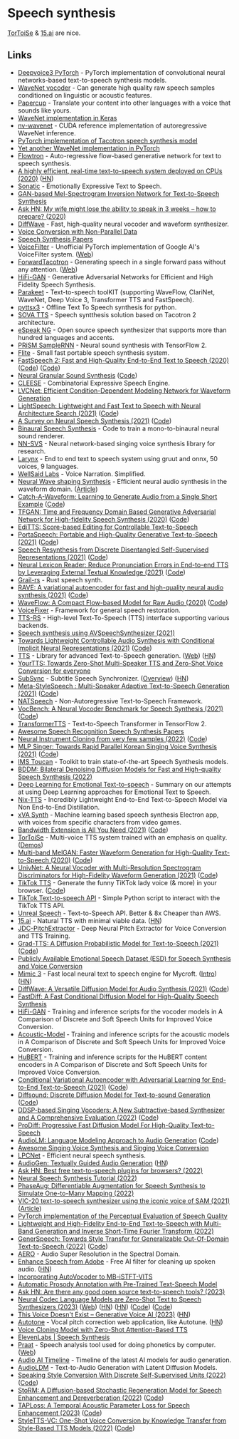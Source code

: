 # Speech synthesis

[TorToiSe](https://github.com/neonbjb/tortoise-tts) & [15.ai](https://15.ai/) are nice.

## Links

- [Deepvoice3 PyTorch](https://github.com/r9y9/deepvoice3_pytorch) - PyTorch implementation of convolutional neural networks-based text-to-speech synthesis models.
- [WaveNet vocoder](https://github.com/r9y9/wavenet_vocoder) - Can generate high quality raw speech samples conditioned on linguistic or acoustic features.
- [Papercup](https://www.papercup.com/) - Translate your content into other languages with a voice that sounds like yours.
- [WaveNet implementation in Keras](https://github.com/basveeling/wavenet)
- [nv-wavenet](https://github.com/NVIDIA/nv-wavenet) - CUDA reference implementation of autoregressive WaveNet inference.
- [PyTorch implementation of Tacotron speech synthesis model](https://github.com/r9y9/tacotron_pytorch)
- [Yet another WaveNet implementation in PyTorch](https://github.com/golbin/WaveNet)
- [Flowtron](https://github.com/NVIDIA/flowtron) - Auto-regressive flow-based generative network for text to speech synthesis.
- [A highly efficient, real-time text-to-speech system deployed on CPUs (2020)](https://ai.facebook.com/blog/a-highly-efficient-real-time-text-to-speech-system-deployed-on-cpus/) ([HN](https://news.ycombinator.com/item?id=23193967))
- [Sonatic](https://www.sonantic.io/) - Emotionally Expressive Text to Speech.
- [GAN-based Mel-Spectrogram Inversion Network for Text-to-Speech Synthesis](https://github.com/descriptinc/melgan-neurips)
- [Ask HN: My wife might lose the ability to speak in 3 weeks – how to prepare? (2020)](https://news.ycombinator.com/item?id=23490115)
- [DiffWave](https://github.com/lmnt-com/diffwave) - Fast, high-quality neural vocoder and waveform synthesizer.
- [Voice Conversion with Non-Parallel Data](https://github.com/andabi/deep-voice-conversion)
- [Speech Synthesis Papers](https://github.com/xcmyz/speech-synthesis-paper)
- [VoiceFilter](https://github.com/mindslab-ai/voicefilter) - Unofficial PyTorch implementation of Google AI's VoiceFilter system. ([Web](http://swpark.me/voicefilter/))
- [ForwardTacotron](https://github.com/as-ideas/ForwardTacotron) - Generating speech in a single forward pass without any attention. ([Web](https://as-ideas.github.io/ForwardTacotron/))
- [HiFi-GAN](https://github.com/jik876/hifi-gan) - Generative Adversarial Networks for Efficient and High Fidelity Speech Synthesis.
- [Parakeet](https://github.com/PaddlePaddle/Parakeet) - Text-to-speech toolKIT (supporting WaveFlow, ClariNet, WaveNet, Deep Voice 3, Transformer TTS and FastSpeech).
- [pyttsx3](https://github.com/nateshmbhat/pyttsx3) - Offline Text To Speech synthesis for python.
- [SOVA TTS](https://github.com/sovaai/sova-tts) - Speech syntthesis solution based on Tacotron 2 architecture.
- [eSpeak NG](https://github.com/espeak-ng/espeak-ng) - Open source speech synthesizer that supports more than hundred languages and accents.
- [PRiSM SampleRNN](https://github.com/rncm-prism/prism-samplernn) - Neural sound synthesis with TensorFlow 2.
- [Flite](https://github.com/festvox/flite) - Small fast portable speech synthesis system.
- [FastSpeech 2: Fast and High-Quality End-to-End Text to Speech (2020)](https://arxiv.org/abs/2006.04558) ([Code](https://github.com/rishikksh20/FastSpeech2)) ([Code](https://github.com/AppleHolic/FastSpeech2))
- [Neural Granular Sound Synthesis](https://adrienchaton.github.io/neural_granular_synthesis/) ([Code](https://github.com/adrienchaton/neural_granular_synthesis))
- [CLEESE](https://github.com/creamlab/cleese) - Combinatorial Expressive Speech Engine.
- [LVCNet: Efficient Condition-Dependent Modeling Network for Waveform Generation](https://github.com/ZENGZHEN-TTS/LVCNet)
- [LightSpeech: Lightweight and Fast Text to Speech with Neural Architecture Search (2021)](https://arxiv.org/abs/2102.04040) ([Code](https://github.com/rishikksh20/LightSpeech))
- [A Survey on Neural Speech Synthesis (2021)](https://arxiv.org/abs/2106.15561) ([Code](https://github.com/tts-tutorial/survey))
- [Binaural Speech Synthesis](https://github.com/facebookresearch/BinauralSpeechSynthesis) - Code to train a mono-to-binaural neural sound renderer.
- [NN-SVS](https://github.com/r9y9/nnsvs) - Neural network-based singing voice synthesis library for research.
- [Larynx](https://github.com/rhasspy/larynx) - End to end text to speech system using gruut and onnx, 50 voices, 9 languages.
- [WellSaid Labs](https://wellsaidlabs.com/) - Voice Narration. Simplified.
- [Neural Wave shaping Synthesis](https://github.com/ben-hayes/neural-waveshaping-synthesis) - Efficient neural audio synthesis in the waveform domain. ([Article](https://benhayes.net/projects/nws/))
- [Catch-A-Waveform: Learning to Generate Audio from a Single Short Example](https://galgreshler.github.io/Catch-A-Waveform/) ([Code](https://github.com/galgreshler/Catch-A-Waveform))
- [TFGAN: Time and Frequency Domain Based Generative Adversarial Network for High-fidelity Speech Synthesis (2020)](https://arxiv.org/abs/2011.12206) ([Code](https://github.com/rishikksh20/TFGAN))
- [EdiTTS: Score-based Editing for Controllable Text-to-Speech](https://github.com/neosapience/EdiTTS)
- [PortaSpeech: Portable and High-Quality Generative Text-to-Speech (2021)](https://arxiv.org/abs/2109.15166) ([Code](https://github.com/keonlee9420/PortaSpeech))
- [Speech Resynthesis from Discrete Disentangled Self-Supervised Representations (2021)](https://arxiv.org/abs/2104.00355) ([Code](https://github.com/facebookresearch/speech-resynthesis))
- [Neural Lexicon Reader: Reduce Pronunciation Errors in End-to-end TTS by Leveraging External Textual Knowledge (2021)](https://arxiv.org/abs/2110.09698) ([Code](https://github.com/mutiann/neural-lexicon-reader))
- [Grail-rs](https://github.com/Dimev/grail-rs) - Rust speech synth.
- [RAVE: A variational autoencoder for fast and high-quality neural audio synthesis (2021)](https://arxiv.org/abs/2111.05011) ([Code](https://github.com/caillonantoine/RAVE))
- [WaveFlow: A Compact Flow-based Model for Raw Audio (2020)](https://arxiv.org/abs/1912.01219) ([Code](https://github.com/L0SG/WaveFlow))
- [VoiceFixer](https://github.com/haoheliu/voicefixer_main) - Framework for general speech restoration.
- [TTS-RS](https://github.com/ndarilek/tts-rs) - High-level Text-To-Speech (TTS) interface supporting various backends.
- [Speech synthesis using AVSpeechSynthesizer (2021)](https://cornerbit.tech/speech-synthesis-using-avspeechsynthesizer/)
- [Towards Lightweight Controllable Audio Synthesis with Conditional Implicit Neural Representations (2021)](https://arxiv.org/abs/2111.08462) ([Code](https://github.com/janzuiderveld/continuous-audio-representations))
- [TTS](https://github.com/coqui-ai/TTS) - Library for advanced Text-to-Speech generation. ([Web](https://coqui.ai/)) ([HN](https://news.ycombinator.com/item?id=29786132))
- [YourTTS: Towards Zero-Shot Multi-Speaker TTS and Zero-Shot Voice Conversion for everyone](https://github.com/Edresson/YourTTS)
- [SubSync](https://github.com/sc0ty/subsync) - Subtitle Speech Synchronizer. ([Overview](http://sc0ty.pl/2019/04/subsync-synchronize-movie-subtitles-with-audio-track/)) ([HN](https://news.ycombinator.com/item?id=29794153))
- [Meta-StyleSpeech : Multi-Speaker Adaptive Text-to-Speech Generation (2021)](https://arxiv.org/abs/2106.03153) ([Code](https://github.com/keonlee9420/StyleSpeech))
- [NATSpeech](https://github.com/NATSpeech/NATSpeech) - Non-Autoregressive Text-to-Speech Framework.
- [VocBench: A Neural Vocoder Benchmark for Speech Synthesis (2021)](https://arxiv.org/abs/2112.03099) ([Code](https://github.com/facebookresearch/vocoder-benchmark))
- [TransformerTTS](https://github.com/as-ideas/TransformerTTS) - Text-to-Speech Transformer in TensorFlow 2.
- [Awesome Speech Recognition Speech Synthesis Papers](https://github.com/zzw922cn/awesome-speech-recognition-speech-synthesis-papers)
- [Neural Instrument Cloning from very few samples (2022)](https://erlj.notion.site/Neural-Instrument-Cloning-from-very-few-samples-2cf41d8b630842ee8c7eb55036a1bfd6) ([Code](https://github.com/erl-j/neural-instrument-cloning))
- [MLP Singer: Towards Rapid Parallel Korean Singing Voice Synthesis (2021)](https://arxiv.org/abs/2106.07886) ([Code](https://github.com/neosapience/mlp-singer))
- [IMS Toucan](https://github.com/DigitalPhonetics/IMS-Toucan) - Toolkit to train state-of-the-art Speech Synthesis models.
- [BDDM: Bilateral Denoising Diffusion Models for Fast and High-quality Speech Synthesis (2022)](https://github.com/tencent-ailab/bddm)
- [Deep Learning for Emotional Text-to-speech](https://github.com/Emotional-Text-to-Speech/dl-for-emo-tts) - Summary on our attempts at using Deep Learning approaches for Emotional Text to Speech.
- [Nix-TTS](https://github.com/rendchevi/nix-tts) - Incredibly Lightweight End-to-End Text-to-Speech Model via Non End-to-End Distillation.
- [xVA Synth](https://github.com/DanRuta/xVA-Synth) - Machine learning based speech synthesis Electron app, with voices from specific characters from video games.
- [Bandwidth Extension is All You Need (2021)](https://ieeexplore.ieee.org/document/9413575) ([Code](https://github.com/brentspell/hifi-gan-bwe))
- [TorToiSe](https://github.com/neonbjb/tortoise-tts) - Multi-voice TTS system trained with an emphasis on quality. ([Demos](https://nonint.com/static/tortoise_v2_examples.html))
- [Multi-band MelGAN: Faster Waveform Generation for High-Quality Text-to-Speech (2020)](https://arxiv.org/abs/2005.05106) ([Code](https://github.com/AppleHolic/multiband_melgan))
- [UnivNet: A Neural Vocoder with Multi-Resolution Spectrogram Discriminators for High-Fidelity Waveform Generation (2021)](https://arxiv.org/abs/2106.07889) ([Code](https://github.com/mindslab-ai/univnet))
- [TikTok TTS](https://weilbyte.github.io/tiktok-tts/) - Generate the funny TiKTok lady voice (& more) in your browser. ([Code](https://github.com/Weilbyte/tiktok-tts))
- [TikTok Text-to-speech API](https://github.com/oscie57/tiktok-voice) - Simple Python script to interact with the TikTok TTS API.
- [Unreal Speech](https://unrealspeech.com/) - Text-to-Speech API. Better & 8x Cheaper than AWS.
- [15.ai](https://15.ai/) - Natural TTS with minimal viable data. ([HN](https://news.ycombinator.com/item?id=31711118))
- [JDC-PitchExtractor](https://github.com/yl4579/PitchExtractor) - Deep Neural Pitch Extractor for Voice Conversion and TTS Training.
- [Grad-TTS: A Diffusion Probabilistic Model for Text-to-Speech (2021)](https://arxiv.org/abs/2105.06337) ([Code](https://github.com/WelkinYang/GradTTS))
- [Publicly Available Emotional Speech Dataset (ESD) for Speech Synthesis and Voice Conversion](https://github.com/HLTSingapore/Emotional-Speech-Data)
- [Mimic 3](https://github.com/MycroftAI/mimic3) - Fast local neural text to speech engine for Mycroft. ([Intro](https://mycroft.ai/blog/introducing-mimic-3/)) ([HN](https://news.ycombinator.com/item?id=31926813))
- [DiffWave: A Versatile Diffusion Model for Audio Synthesis (2021)](https://arxiv.org/abs/2009.09761) ([Code](https://github.com/albertfgu/diffwave-sashimi))
- [FastDiff: A Fast Conditional Diffusion Model for High-Quality Speech Synthesis](https://github.com/Rongjiehuang/FastDiff)
- [HiFi-GAN](https://github.com/bshall/hifigan) - Training and inference scripts for the vocoder models in A Comparison of Discrete and Soft Speech Units for Improved Voice Conversion.
- [Acoustic-Model](https://github.com/bshall/acoustic-model) - Training and inference scripts for the acoustic models in A Comparison of Discrete and Soft Speech Units for Improved Voice Conversion.
- [HuBERT](https://github.com/bshall/hubert) - Training and inference scripts for the HuBERT content encoders in A Comparison of Discrete and Soft Speech Units for Improved Voice Conversion.
- [Conditional Variational Autoencoder with Adversarial Learning for End-to-End Text-to-Speech (2021)](https://arxiv.org/abs/2106.06103) ([Code](https://github.com/jaywalnut310/vits))
- [Diffsound: Discrete Diffusion Model for Text-to-sound Generation](http://dongchaoyang.top/text-to-sound-synthesis-demo/) ([Code](https://github.com/yangdongchao/Text-to-sound-Synthesis))
- [DDSP-based Singing Vocoders: A New Subtractive-based Synthesizer and A Comprehensive Evaluation (2022)](https://ddspvocoder.github.io/ismir-demo/) ([Code](https://github.com/YatingMusic/ddsp-singing-vocoders))
- [ProDiff: Progressive Fast Diffusion Model For High-Quality Text-to-Speech](https://github.com/Rongjiehuang/ProDiff)
- [AudioLM: Language Modeling Approach to Audio Generation](https://google-research.github.io/seanet/audiolm/examples/) ([Code](https://github.com/lucidrains/audiolm-pytorch))
- [Awesome Singing Voice Synthesis and Singing Voice Conversion](https://github.com/guan-yuan/Awesome-Singing-Voice-Synthesis-and-Singing-Voice-Conversion)
- [LPCNet](https://github.com/xiph/LPCNet) - Efficient neural speech synthesis.
- [AudioGen: Textually Guided Audio Generation](https://felixkreuk.github.io/text2audio_arxiv_samples/) ([HN](https://news.ycombinator.com/item?id=33039203))
- [Ask HN: Best free text-to-speech plugins for browsers? (2022)](https://news.ycombinator.com/item?id=33163751)
- [Neural Speech Synthesis Tutorial (2022)](https://github.com/tts-tutorial/interspeech2022)
- [PhaseAug: Differentiable Augmentation for Speech Synthesis to Simulate One-to-Many Mapping (2022)](https://github.com/mindslab-ai/phaseaug)
- [VIC-20 text-to-speech synthesizer using the iconic voice of SAM (2021)](https://www.youtube.com/watch?v=_YioAfmzkQc) ([Article](https://janderogee.com/projects/SerialSpeechSynthesisSAM/SerialSpeechSynthesisSAM.htm))
- [PyTorch implementation of the Perceptual Evaluation of Speech Quality](https://github.com/audiolabs/torch-pesq)
- [Lightweight and High-Fidelity End-to-End Text-to-Speech with Multi-Band Generation and Inverse Short-Time Fourier Transform (2022)](https://github.com/MasayaKawamura/MB-iSTFT-VITS)
- [GenerSpeech: Towards Style Transfer for Generalizable Out-Of-Domain Text-to-Speech (2022)](https://arxiv.org/abs/2205.07211) ([Code](https://github.com/Rongjiehuang/GenerSpeech))
- [AERO](https://github.com/m-mandel/aero) - Audio Super Resolution in the Spectral Domain.
- [Enhance Speech from Adobe](https://podcast.adobe.com/enhance) - Free AI filter for cleaning up spoken audio. ([HN](https://news.ycombinator.com/item?id=34047976))
- [Incorporating AutoVocoder to MB-iSTFT-VITS](https://github.com/hcy71o/MB-iSTFT-VITS-with-AutoVocoder)
- [Automatic Prosody Annotation with Pre-Trained Text-Speech Model](https://github.com/Daisyqk/Automatic-Prosody-Annotation)
- [Ask HN: Are there any good open source text-to-speech tools? (2023)](https://news.ycombinator.com/item?id=34211457)
- [Neural Codec Language Models are Zero-Shot Text to Speech Synthesizers (2023)](https://arxiv.org/abs/2301.02111) ([Web](https://valle-demo.github.io/)) ([HN](https://news.ycombinator.com/item?id=34270311)) ([HN](https://news.ycombinator.com/item?id=34309306)) ([Code](https://github.com/enhuiz/vall-e)) ([Code](https://github.com/lifeiteng/vall-e))
- [This Voice Doesn't Exist – Generative Voice AI (2023)](https://blog.elevenlabs.io/enter-the-new-year-with-a-bang/) ([HN](https://news.ycombinator.com/item?id=34361651))
- [Autotone](https://github.com/alexcrist/autotone) - Vocal pitch correction web application, like Autotune. ([HN](https://news.ycombinator.com/item?id=34396303))
- [Voice Cloning Model with Zero-Shot Attention-Based TTS](https://github.com/MartinMashalov/VoiceCloning)
- [ElevenLabs | Speech Synthesis](https://beta.elevenlabs.io/speech-synthesis)
- [Praat](https://github.com/praat/praat) - Speech analysis tool used for doing phonetics by computer. ([Web](https://www.fon.hum.uva.nl/praat/))
- [Audio AI Timeline](https://github.com/archinetai/audio-ai-timeline) - Timeline of the latest AI models for audio generation.
- [AudioLDM](https://github.com/haoheliu/AudioLDM) - Text-to-Audio Generation with Latent Diffusion Models.
- [Speaking Style Conversion With Discrete Self-Supervised Units (2022)](https://arxiv.org/abs/2212.09730) ([Code](https://github.com/gallilmaimon/DISSC))
- [StoRM: A Diffusion-based Stochastic Regeneration Model for Speech Enhancement and Dereverberation (2022)](https://arxiv.org/abs/2212.11851) ([Code](https://github.com/sp-uhh/storm))
- [TAPLoss: A Temporal Acoustic Parameter Loss for Speech Enhancement (2023)](https://arxiv.org/abs/2302.08088) ([Code](https://github.com/YunyangZeng/TAPLoss))
- [StyleTTS-VC: One-Shot Voice Conversion by Knowledge Transfer from Style-Based TTS Models (2022)](https://arxiv.org/abs/2212.14227) ([Code](https://github.com/yl4579/StyleTTS-VC))
